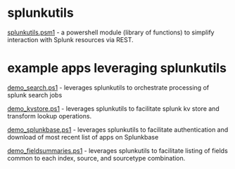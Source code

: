 # splunkutils

[splunkutils.psm1](https://github.com/dstaulcu/splunkutils/blob/main/splunkutils.psm1/) - a powershell module (library of functions) to simplify interaction with Splunk resources via REST.

# example apps leveraging splunkutils

[demo_search.ps1](https://github.com/dstaulcu/splunkutils/blob/main/demo_search.ps1/) - leverages splunkutils to orchestrate processing of splunk search jobs

[demo_kvstore.ps1](https://github.com/dstaulcu/splunkutils/blob/main/demo_kvstore.ps1/) - leverages splunkutils to facilitate splunk kv store and transform lookup operations.

[demo_splunkbase.ps1](https://github.com/dstaulcu/splunkutils/blob/main/demo_splunkbase.ps1/) - leverages splunkutils to facilitate authentication and download of most recent list of apps on Splunkbase

[demo_fieldsummaries.ps1](https://github.com/dstaulcu/splunkutils/blob/main/demo_fieldsummaries.ps1/) - leverages splunkutils to facilitate listing of fields common to each index, source, and sourcetype combination.